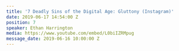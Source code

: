 ```yaml
---
title: '7 Deadly Sins of the Digital Age: Gluttony (Instagram)'
date: 2019-06-17 14:54:00 Z
position: 7
speaker: Ethan Harrington
media: https://www.youtube.com/embed/L0biIZRMpug
message_date: 2019-06-16 10:00:00 Z
---
```


